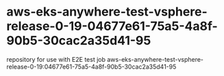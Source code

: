 # aws-eks-anywhere-test-vsphere-release-0-19-04677e61-75a5-4a8f-90b5-30cac2a35d41-95
repository for use with E2E test job aws-eks-anywhere-test-vsphere-release-0-19:04677e61-75a5-4a8f-90b5-30cac2a35d41-95
